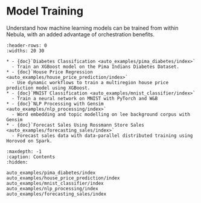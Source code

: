 # Model Training

Understand how machine learning models can be trained from within Nebula, with an added advantage of orchestration benefits.

```{list-table}
:header-rows: 0
:widths: 20 30

* - {doc}`Diabetes Classification <auto_examples/pima_diabetes/index>`
  - Train an XGBoost model on the Pima Indians Diabetes Dataset.
* - {doc}`House Price Regression <auto_examples/house_price_prediction/index>`
  - Use dynamic workflows to train a multiregion house price prediction model using XGBoost.
* - {doc}`MNIST Classification <auto_examples/mnist_classifier/index>`
  - Train a neural network on MNIST with PyTorch and W&B
* - {doc}`NLP Processing with Gensim <auto_examples/nlp_processing/index>`
  - Word embedding and topic modelling on lee background corpus with Gensim
* - {doc}`Forecast Sales Using Rossmann Store Sales <auto_examples/forecasting_sales/index>`
  - Forecast sales data with data-parallel distributed training using Horovod on Spark.
```

```{toctree}
:maxdepth: -1
:caption: Contents
:hidden:

auto_examples/pima_diabetes/index
auto_examples/house_price_prediction/index
auto_examples/mnist_classifier/index
auto_examples/nlp_processing/index
auto_examples/forecasting_sales/index
```
